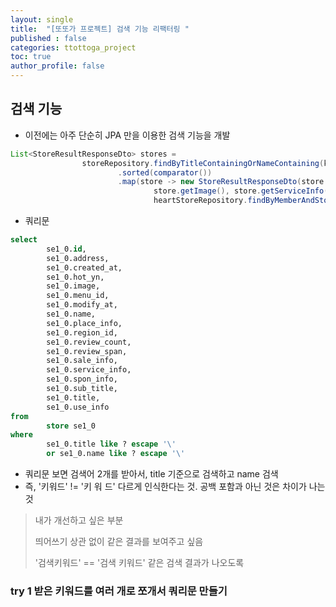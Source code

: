 ```yaml
---
layout: single
title:  "[또또가 프로젝트] 검색 기능 리팩터링 "
published : false
categories: ttottoga_project
toc: true
author_profile: false
---
```


## 검색 기능

- 이전에는 아주 단순히 JPA 만을 이용한 검색 기능을 개발

```java
List<StoreResultResponseDto> stores =
                storeRepository.findByTitleContainingOrNameContaining(keyword, keyword).stream()
                        .sorted(comparator())
                        .map(store -> new StoreResultResponseDto(store.getId(), store.getTitle(),
                                store.getImage(), store.getServiceInfo(), store.getReviewCount(),
                                heartStoreRepository.findByMemberAndStore(memberEntity, store).isPresent())).toList();
```

- 쿼리문

```sql
select
        se1_0.id,
        se1_0.address,
        se1_0.created_at,
        se1_0.hot_yn,
        se1_0.image,
        se1_0.menu_id,
        se1_0.modify_at,
        se1_0.name,
        se1_0.place_info,
        se1_0.region_id,
        se1_0.review_count,
        se1_0.review_span,
        se1_0.sale_info,
        se1_0.service_info,
        se1_0.spon_info,
        se1_0.sub_title,
        se1_0.title,
        se1_0.use_info 
from
        store se1_0 
where
        se1_0.title like ? escape '\' 
        or se1_0.name like ? escape '\'

```

- 쿼리문 보면 검색어 2개를 받아서, title 기준으로 검색하고 name 검색
- 즉, '키워드' != '키 워 드' 다르게 인식한다는 것. 공백 포함과 아닌 것은 차이가 나는 것

> 내가 개선하고 싶은 부분
>
> 띄어쓰기 상관 없이 같은 결과를 보여주고 싶음
>
> '검색키워드' == '검색 키워드' 같은 검색 결과가 나오도록

### try 1 받은 키워드를 여러 개로 쪼개서 쿼리문 만들기

